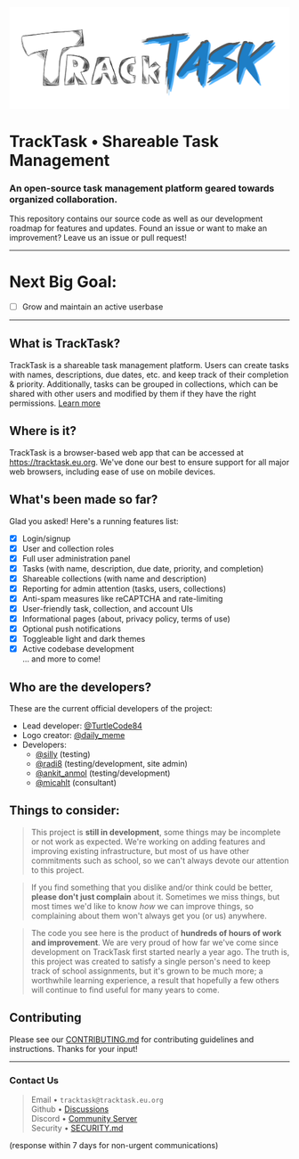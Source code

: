 <img src="/public/tracktask.png" width="1000"></img>
# TrackTask &bull; Shareable Task Management
### An open-source task management platform geared towards organized collaboration.
This repository contains our source code as well as our development roadmap for features and updates. Found an issue or want to make an improvement? Leave us an issue or pull request!

<hr>

# Next Big Goal:
- [ ] Grow and maintain an active userbase
<hr>

## What is TrackTask?
TrackTask is a shareable task management platform. Users can create tasks with names, descriptions, due dates, etc. and keep track of their completion & priority.
Additionally, tasks can be grouped in collections, which can be shared with other users and modified by them if they have the right permissions. [Learn more](https://tracktask.eu.org/about)

## Where is it?
TrackTask is a browser-based web app that can be accessed at https://tracktask.eu.org. We've done our best to ensure support for all major web browsers, including ease of use on mobile devices.

## What's been made so far?
Glad you asked! Here's a running features list:
- [x] Login/signup
- [x] User and collection roles
- [x] Full user administration panel
- [x] Tasks (with name, description, due date, priority, and completion)
- [x] Shareable collections (with name and description)
- [x] Reporting for admin attention (tasks, users, collections)
- [x] Anti-spam measures like reCAPTCHA and rate-limiting
- [x] User-friendly task, collection, and account UIs
- [x] Informational pages (about, privacy policy, terms of use)
- [x] Optional push notifications
- [x] Toggleable light and dark themes
- [x] Active codebase development
<br>... and more to come!

## Who are the developers?
These are the current official developers of the project:
- Lead developer: [@TurtleCode84](https://github.com/TurtleCode84)
- Logo creator: [@daily_meme](https://wasteof.money/users/daily_meme)
- Developers:
  - [@silly](https://wasteof.money/users/silly) (testing)
  - [@radi8](https://github.com/radeeyate) (testing/development, site admin)
  - [@ankit_anmol](https://github.com/Quantum-Codes) (testing/development)
  - [@micahlt](https://github.com/micahlt) (consultant)

## Things to consider:
> This project is **still in development**, some things may be incomplete or not work as expected. We're working on adding features and improving existing infrastructure, but most of us have other commitments such as school, so we can't always devote our attention to this project.

> If you find something that you dislike and/or think could be better, **please don't just complain** about it. Sometimes we miss things, but most times we'd like to know _how_ we can improve things, so complaining about them won't always get you (or us) anywhere.

> The code you see here is the product of **hundreds of hours of work and improvement**. We are very proud of how far we've come since development on TrackTask first started nearly a year ago. The truth is, this project was created to satisfy a single person's need to keep track of school assignments, but it's grown to be much more; a worthwhile learning experience, a result that hopefully a few others will continue to find useful for many years to come.

## Contributing
Please see our [CONTRIBUTING.md](/CONTRIBUTING.md) for contributing guidelines and instructions. Thanks for your input!
<hr>

### Contact Us
>Email &bull; `tracktask@tracktask.eu.org`
<br>Github &bull; [Discussions](https://github.com/TurtleCode84/tracktask/discussions)
<br>Discord &bull; [Community Server](https://discord.gg/Hh3fw2xesP)
<br>Security &bull; [SECURITY.md](/SECURITY.md)

(response within 7 days for non-urgent communications)
